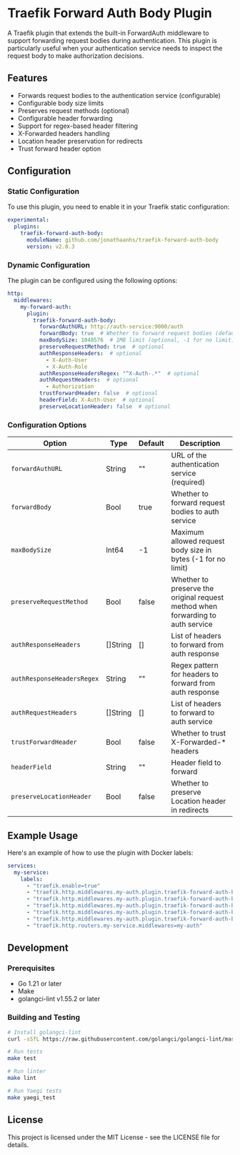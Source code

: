 # Traefik Forward Auth Body Plugin

A Traefik plugin that extends the built-in ForwardAuth middleware to support forwarding request bodies during authentication. This plugin is particularly useful when your authentication service needs to inspect the request body to make authorization decisions.

## Features

- Forwards request bodies to the authentication service (configurable)
- Configurable body size limits
- Preserves request methods (optional)
- Configurable header forwarding
- Support for regex-based header filtering
- X-Forwarded headers handling
- Location header preservation for redirects
- Trust forward header option

## Configuration

### Static Configuration

To use this plugin, you need to enable it in your Traefik static configuration:

```yaml
experimental:
  plugins:
    traefik-forward-auth-body:
      moduleName: github.com/jonathaanhs/traefik-forward-auth-body
      version: v2.0.3
```

### Dynamic Configuration

The plugin can be configured using the following options:

```yaml
http:
  middlewares:
    my-forward-auth:
      plugin:
        traefik-forward-auth-body:
          forwardAuthURL: http://auth-service:9000/auth
          forwardBody: true  # Whether to forward request bodies (default: true)
          maxBodySize: 1048576  # 1MB limit (optional, -1 for no limit)
          preserveRequestMethod: true  # optional
          authResponseHeaders:  # optional
            - X-Auth-User
            - X-Auth-Role
          authResponseHeadersRegex: "^X-Auth-.*"  # optional
          authRequestHeaders:  # optional
            - Authorization
          trustForwardHeader: false  # optional
          headerField: X-Auth-User  # optional
          preserveLocationHeader: false  # optional
```

### Configuration Options

| Option | Type | Default | Description |
|--------|------|---------|-------------|
| `forwardAuthURL` | String | "" | URL of the authentication service (required) |
| `forwardBody` | Bool | true | Whether to forward request bodies to auth service |
| `maxBodySize` | Int64 | -1 | Maximum allowed request body size in bytes (-1 for no limit) |
| `preserveRequestMethod` | Bool | false | Whether to preserve the original request method when forwarding to auth service |
| `authResponseHeaders` | []String | [] | List of headers to forward from auth response |
| `authResponseHeadersRegex` | String | "" | Regex pattern for headers to forward from auth response |
| `authRequestHeaders` | []String | [] | List of headers to forward to auth service |
| `trustForwardHeader` | Bool | false | Whether to trust X-Forwarded-* headers |
| `headerField` | String | "" | Header field to forward |
| `preserveLocationHeader` | Bool | false | Whether to preserve Location header in redirects |

## Example Usage

Here's an example of how to use the plugin with Docker labels:

```yaml
services:
  my-service:
    labels:
      - "traefik.enable=true"
      - "traefik.http.middlewares.my-auth.plugin.traefik-forward-auth-body.forwardAuthURL=http://auth-service:9000/auth"
      - "traefik.http.middlewares.my-auth.plugin.traefik-forward-auth-body.forwardBody=true"
      - "traefik.http.middlewares.my-auth.plugin.traefik-forward-auth-body.maxBodySize=1048576"
      - "traefik.http.middlewares.my-auth.plugin.traefik-forward-auth-body.preserveRequestMethod=true"
      - "traefik.http.middlewares.my-auth.plugin.traefik-forward-auth-body.authResponseHeaders=X-Auth-User,X-Auth-Role"
      - "traefik.http.routers.my-service.middlewares=my-auth"
```

## Development

### Prerequisites

- Go 1.21 or later
- Make
- golangci-lint v1.55.2 or later

### Building and Testing

```bash
# Install golangci-lint
curl -sSfL https://raw.githubusercontent.com/golangci/golangci-lint/master/install.sh | sh -s -- -b $(go env GOPATH)/bin v1.55.2

# Run tests
make test

# Run linter
make lint

# Run Yaegi tests
make yaegi_test
```

## License

This project is licensed under the MIT License - see the LICENSE file for details. 